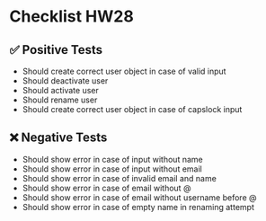 # Checklist HW28

## ✅ Positive Tests
- Should create correct user object in case of valid input  
- Should deactivate user  
- Should activate user  
- Should rename user  
- Should create correct user object in case of capslock input  

## ❌ Negative Tests
- Should show error in case of input without name  
- Should show error in case of input without email  
- Should show error in case of invalid email and name  
- Should show error in case of email without @  
- Should show error in case of email without username before @  
- Should show error in case of empty name in renaming attempt  

